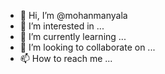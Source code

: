 - 👋 Hi, I’m @mohanmanyala
- 👀 I’m interested in ...
- 🌱 I’m currently learning ...
- 💞️ I’m looking to collaborate on ...
- 📫 How to reach me ...

<!---
mohanmanyala/mohanmanyala is a ✨ special ✨ repository because its `README.md` (this file) appears on your GitHub profile.
You can click the Preview link to take a look at your changes.
--->
